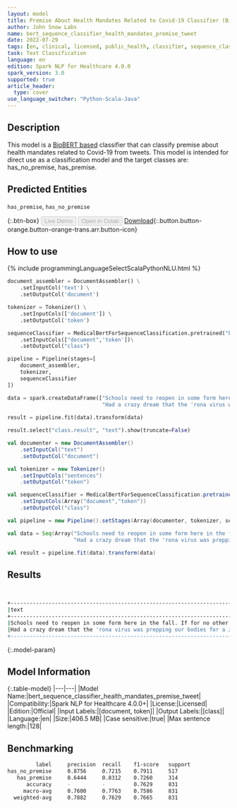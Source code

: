 ```yaml
---
layout: model
title: Premise About Health Mandates Related to Covid-19 Classifier (BioBERT)
author: John Snow Labs
name: bert_sequence_classifier_health_mandates_premise_tweet
date: 2022-07-29
tags: [en, clinical, licensed, public_health, classifier, sequence_classification, covid_19, tweet, premise, mandate]
task: Text Classification
language: en
edition: Spark NLP for Healthcare 4.0.0
spark_version: 3.0
supported: true
article_header:
  type: cover
use_language_switcher: "Python-Scala-Java"
---
```


## Description

This model is a [BioBERT based](https://github.com/dmis-lab/biobert) classifier that can classify premise about health mandates related to Covid-19 from tweets. 
This model is intended for direct use as a classification model and the target classes are: has_no_premise, has_premise.

## Predicted Entities

`has_premise`, `has_no_premise`

{:.btn-box}
<button class="button button-orange" disabled>Live Demo</button>
<button class="button button-orange" disabled>Open in Colab</button>
[Download](https://s3.amazonaws.com/auxdata.johnsnowlabs.com/clinical/models/bert_sequence_classifier_health_mandates_premise_tweet_en_4.0.0_3.0_1659112971420.zip){:.button.button-orange.button-orange-trans.arr.button-icon}

## How to use



<div class="tabs-box" markdown="1">
{% include programmingLanguageSelectScalaPythonNLU.html %}

```python
document_assembler = DocumentAssembler() \
    .setInputCol('text') \
    .setOutputCol('document')

tokenizer = Tokenizer() \
    .setInputCols(['document']) \
    .setOutputCol('token')

sequenceClassifier = MedicalBertForSequenceClassification.pretrained("bert_sequence_classifier_health_mandates_premise_tweet", "en", "clinical/models")\
    .setInputCols(["document",'token'])\
    .setOutputCol("class")

pipeline = Pipeline(stages=[
    document_assembler, 
    tokenizer,
    sequenceClassifier
])

data = spark.createDataFrame(["Schools need to reopen in some form here in the fall. If for no other reason than for many of our students we are the most responsible and dependable adults they will see all day.",
                              "Had a crazy dream that the 'rona virus was prepping our bodies for a zombie virus. What a nightmare!"], StringType()).toDF("text")
                              
result = pipeline.fit(data).transform(data)

result.select("class.result", "text").show(truncate=False)
```
```scala
val documenter = new DocumentAssembler() 
    .setInputCol("text") 
    .setOutputCol("document")

val tokenizer = new Tokenizer()
    .setInputCols("sentences")
    .setOutputCol("token")

val sequenceClassifier = MedicalBertForSequenceClassification.pretrained("bert_sequence_classifier_health_mandates_premise_tweet", "es", "clinical/models")
    .setInputCols(Array("document","token"))
    .setOutputCol("class")

val pipeline = new Pipeline().setStages(Array(documenter, tokenizer, sequenceClassifier))

val data = Seq(Array("Schools need to reopen in some form here in the fall. If for no other reason than for many of our students we are the most responsible and dependable adults they will see all day.",
                     "Had a crazy dream that the 'rona virus was prepping our bodies for a zombie virus. What a nightmare!")).toDS.toDF("text")

val result = pipeline.fit(data).transform(data)
```
</div>

## Results

```bash


+-----------------------------------------------------------------------------------------------------------------------------------------------------------------------------------+----------------+
|text                                                                                                                                                                               |result          |
+-----------------------------------------------------------------------------------------------------------------------------------------------------------------------------------+----------------+
|Schools need to reopen in some form here in the fall. If for no other reason than for many of our students we are the most responsible and dependable adults they will see all day.|[has_premise]   |
|Had a crazy dream that the 'rona virus was prepping our bodies for a zombie virus. What a nightmare!                                                                               |[has_no_premise]|
+-----------------------------------------------------------------------------------------------------------------------------------------------------------------------------------+----------------+


```

{:.model-param}
## Model Information

{:.table-model}
|---|---|
|Model Name:|bert_sequence_classifier_health_mandates_premise_tweet|
|Compatibility:|Spark NLP for Healthcare 4.0.0+|
|License:|Licensed|
|Edition:|Official|
|Input Labels:|[document, token]|
|Output Labels:|[class]|
|Language:|en|
|Size:|406.5 MB|
|Case sensitive:|true|
|Max sentence length:|128|

## Benchmarking

```bash
         label     precision  recall    f1-score   support
has_no_premise     0.8756     0.7215    0.7911     517
   has_premise     0.6444     0.8312    0.7260     314
      accuracy     -          -         0.7629     831
     macro-avg     0.7600     0.7763    0.7586     831
  weighted-avg     0.7882     0.7629    0.7665     831
```
